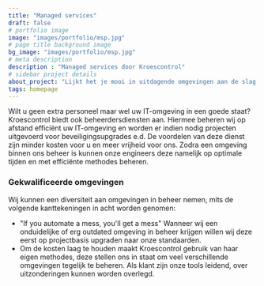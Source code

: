 ```yaml
---
title: "Managed services"
draft: false
# portfolio image
image: "images/portfolio/msp.jpg"
# page title background image
bg_image: "images/portfolio/msp.jpg"
# meta description
description : "Managed services door Kroescontrol"
# sidebar project details
about_project: "Lijkt het je mooi in uitdagende omgevingen aan de slag te gaan met veel vrijheid?"
tags: homepage
---
```


Wilt u geen extra personeel maar wel uw IT-omgeving in een goede staat? Kroescontrol biedt ook beheerdersdiensten aan. Hiermee beheren wij op afstand efficiënt uw IT-omgeving en worden er indien nodig projecten uitgevoerd voor beveiligingsupgrades e.d. De voordelen van deze dienst zijn minder kosten voor u en meer vrijheid voor ons. Zodra een omgeving binnen ons beheer is kunnen onze engineers deze namelijk op optimale tijden en met efficiënte methodes beheren.

### Gekwalificeerde omgevingen

Wij kunnen een diversiteit aan omgevingen in beheer nemen, mits de volgende kanttekeningen in acht worden genomen:
* "If you automate a mess, you'll get a mess" Wanneer wij een onduidelijke of erg outdated omgeving in beheer krijgen willen wij deze eerst op projectbasis upgraden naar onze standaarden.
* Om de kosten laag te houden maakt Kroescontrol gebruik van haar eigen methodes, deze stellen ons in staat om veel verschillende omgevingen tegelijk te beheren. Als klant zijn onze tools leidend, over uitzonderingen kunnen worden overlegd.